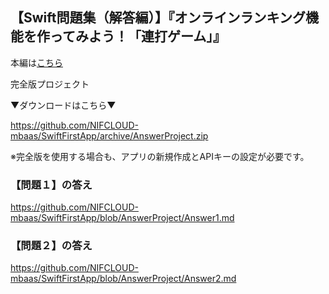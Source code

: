 ## 【Swift問題集（解答編）】『オンラインランキング機能を作ってみよう！「連打ゲーム」』

本編は[こちら](https://github.com/NIFCLOUD-mbaas/SwiftFirstApp)

完全版プロジェクト

▼ダウンロードはこちら▼

https://github.com/NIFCLOUD-mbaas/SwiftFirstApp/archive/AnswerProject.zip

※完全版を使用する場合も、アプリの新規作成とAPIキーの設定が必要です。


### 【問題１】の答え

https://github.com/NIFCLOUD-mbaas/SwiftFirstApp/blob/AnswerProject/Answer1.md

### 【問題２】の答え

https://github.com/NIFCLOUD-mbaas/SwiftFirstApp/blob/AnswerProject/Answer2.md